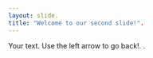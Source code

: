 ```yaml
---
layout: slide.
title: "Welcome to our second slide!".
---
```

Your text.
Use the left arrow to go back!.
.
